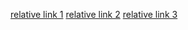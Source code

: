 [relative link 1](main/file.txt)
[relative link 2](main/directory/file1.txt)
[relative link 3](main/directory/file2.txt)